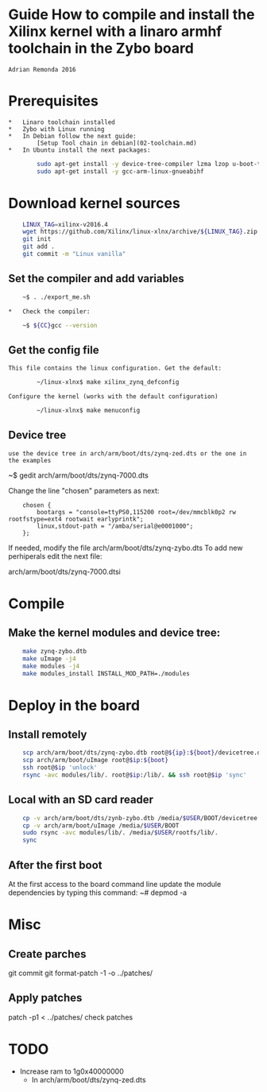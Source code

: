 # Guide How to compile and install the Xilinx kernel with a linaro armhf toolchain in the Zybo board
    Adrian Remonda 2016


# Prerequisites
    *   Linaro toolchain installed
    *   Zybo with Linux running
    *   In Debian follow the next guide:
            [Setup Tool chain in debian](02-toolchain.md)
    *   In Ubuntu install the next packages:
```sh
        sudo apt-get install -y device-tree-compiler lzma lzop u-boot-tools 
        sudo apt-get install -y gcc-arm-linux-gnueabihf
```

# Download kernel sources

```sh
    LINUX_TAG=xilinx-v2016.4
    wget https://github.com/Xilinx/linux-xlnx/archive/${LINUX_TAG}.zip && unzip ${LINUX_TAG}.zip && cd linux-xlnx-${LINUX_TAG}
    git init
    git add .
    git commit -m "Linux vanilla"

```

Set the compiler and add variables
------
```sh
    ~$ . ./export_me.sh
```    

    *   Check the compiler:

```sh   
	~$ ${CC}gcc --version
```    

Get the config file
----

    This file contains the linux configuration. Get the default:
```sh    
		~/linux-xlnx$ make xilinx_zynq_defconfig
```		
    Configure the kernel (works with the default configuration)
```sh
		~/linux-xlnx$ make menuconfig
```
			
Device tree
-----------

    use the device tree in arch/arm/boot/dts/zynq-zed.dts or the one in the examples

~$ gedit arch/arm/boot/dts/zynq-7000.dts

Change the line "chosen" parameters as next:

     	chosen {
     		bootargs = "console=ttyPS0,115200 root=/dev/mmcblk0p2 rw rootfstype=ext4 rootwait earlyprintk";
     		linux,stdout-path = "/amba/serial@e0001000";
     	};


If needed, modify the file arch/arm/boot/dts/zynq-zybo.dts
To add new perhiperals edit the next file:

arch/arm/boot/dts/zynq-7000.dtsi
	        


# Compile



Make the kernel modules and device tree:
---

```sh
    make zynq-zybo.dtb
    make uImage -j4
    make modules -j4
    make modules_install INSTALL_MOD_PATH=./modules
```


# Deploy in the board


Install remotely
----------------
```sh
    scp arch/arm/boot/dts/zynq-zybo.dtb root@${ip}:${boot}/devicetree.dtb
    scp arch/arm/boot/uImage root@$ip:${boot}
    ssh root@$ip 'unlock'
    rsync -avc modules/lib/. root@$ip:/lib/. && ssh root@$ip 'sync'
```   
    
Local with an SD card reader
------
```sh
    cp -v arch/arm/boot/dts/zynb-zybo.dtb /media/$USER/BOOT/devicetree.dtb
    cp -v arch/arm/boot/uImage /media/$USER/BOOT
    sudo rsync -avc modules/lib/. /media/$USER/rootfs/lib/.
    sync

```   

After the first boot
--------------------------
At the first access to the board command line update the module dependencies by typing this command:
~# depmod -a


# Misc
		
Create parches
---
git commit
git format-patch -1 -o ../patches/		

Apply patches
---
patch -p1 < ../patches/ check patches

# TODO 

* Increase ram to 1g0x40000000
    -   In  arch/arm/boot/dts/zynq-zed.dts


